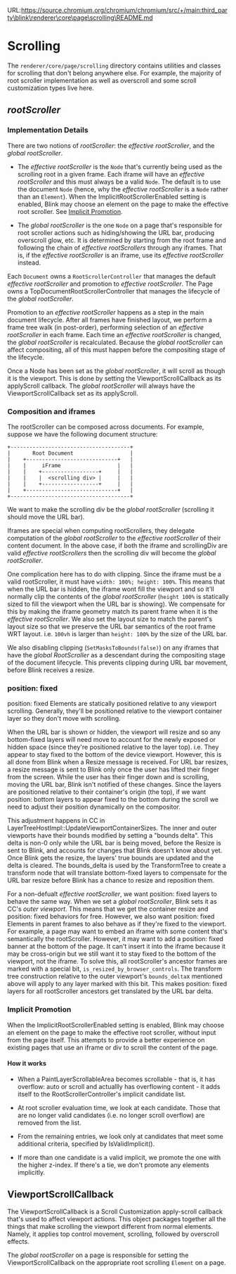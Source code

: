 URL:https://source.chromium.org/chromium/chromium/src/+/main:third_party\blink\renderer\core\page\scrolling\README.md
# Scrolling

The `renderer/core/page/scrolling` directory contains utilities and classes for
scrolling that don't belong anywhere else. For example, the majority of
root scroller implementation as well as overscroll and some scroll customization
types live here.

## _rootScroller_

### Implementation Details

There are two notions of _rootScroller_: the _effective rootScroller_, and the
_global rootScroller_.

* The _effective rootScroller_ is the `Node` that's currently being used as the
scrolling root in a given frame. Each iframe will have an _effective
rootScroller_ and this must always be a valid `Node`. The default is to use the
document `Node` (hence, why the _effective rootScroller_ is a `Node` rather
than an `Element`). When the ImplicitRootScrollerEnabled setting is enabled,
Blink may choose an element on the page to make the effective root scroller.
See [Implicit Promotion](#Implicit-Promotion).

* The _global rootScroller_ is the one `Node` on a page that's responsible for
root scroller actions such as hiding/showing the URL bar, producing overscroll
glow, etc. It is determined by starting from the root frame and following the
chain of _effective rootScrollers_ through any iframes. That is, if the
_effective rootScroller_ is an iframe, use its _effective rootScroller_
instead.

Each `Document` owns a `RootScrollerController` that manages the default _effective
rootScroller_ and promotion to _effective rootScroller_. The Page owns a
TopDocumentRootScrollerController that manages the lifecycle of the _global
rootScroller_.

Promotion to an _effective rootScroller_ happens as a step in the main document
lifecycle. After all frames have finished layout, we perform a frame tree walk
(in post-order), performing selection of an _effective rootScroller_ in each
frame. Each time an _effective rootScroller_ is changed, the _global
rootScroller_ is recalculated. Because the _global rootScroller_ can affect
compositing, all of this must happen before the compositing stage of the
lifecycle.

Once a Node has been set as the _global rootScroller_, it will scroll as though
it is the viewport. This is done by setting the ViewportScrollCallback as its
applyScroll callback. The _global rootScroller_ will always have the
ViewportScrollCallback set as its applyScroll.

### Composition and iframes

The rootScroller can be composed across documents. For example, suppose we have
the following document structure:

```
+--------------------------------------+
|       Root Document                  |
|    +-----------------------------+   |
|    |     iFrame                  |   |
|    |    +------------------+     |   |
|    |    |  <scrolling div> |     |   |
|    |    +------------------+     |   |
|    +-----------------------------+   |
+--------------------------------------+
```

We want to make the scrolling div be the _global rootScroller_ (scrolling it
should move the URL bar).

Iframes are special when computing rootScrollers, they delegate computation of
the _global rootScroller_ to the _effective rootScroller_ of their content
document. In the above case, if both the iframe and scrollingDiv are valid
_effective rootScrollers_ then the scrolling div will become the _global
rootScroller_.

One complication here has to do with clipping. Since the iframe must be a valid
rootScroller, it must have `width: 100%; height: 100%`.  This means that when
the URL bar is hidden, the iframe wont fill the viewport and so it'll normally
clip the contents of the _global rootScroller_ (`height 100%` is statically
sized to fill the viewport when the URL bar is showing). We compensate for this
by making the iframe geometry match its parent frame when it is the _effective
rootScroller_. We also set the layout size to match the parent's layout size so
that we preserve the URL bar semantics of the root frame WRT layout. i.e.
`100vh` is larger than `height: 100%` by the size of the URL bar.

We also disabling clipping (`SetMasksToBounds(false)`) on any iframes that have
the _global RootScroller_ as a descendant during the compositing stage of the
document lifecycle. This prevents clipping during URL bar movement, before
Blink receives a resize.

### position: fixed

position: fixed Elements are statically positioned relative to any viewport
scrolling. Generally, they'll be positioned relative to the viewport container
layer so they don't move with scrolling.

When the URL bar is shown or hidden, the viewport will resize and so any
bottom-fixed layers will need move to account for the newly exposed or hidden
space (since they're positioned relative to the layer top). i.e. They appear to
stay fixed to the bottom of the device viewport.  However, this is all done
from Blink when a Resize message is received. For URL bar resizes, a resize
message is sent to Blink only once the user has lifted their finger from the
screen. While the user has their finger down and is scrolling, moving the URL
bar, Blink isn't notified of these changes. Since the layers are positioned
relative to their container's origin (the top), if we want position: bottom
layers to appear fixed to the bottom during the scroll we need to adjust their
position dynamically on the compositor.

This adjustment happens in CC in
LayerTreeHostImpl::UpdateViewportContainerSizes. The inner and outer viewports
have their bounds modified by setting a "bounds delta". This delta is non-0
only while the URL bar is being moved, before the Resize is sent to Blink, and
accounts for changes that Blink doesn't know about yet.  Once Blink gets the
resize, the layers' true bounds are updated and the delta is cleared.  The
bounds\_delta is used by the TransformTree to create a transform  node that
will translate bottom-fixed layers to compensate for the URL bar resize before
Blink has a chance to resize and reposition them.

For a non-defualt _effective rootScroller_, we want position: fixed layers to
behave the same way.  When we set a _global rootScroller_, Blink sets it as
CC's _outer viewport_. This means that we get the container resize and
position: fixed behaviors for free. However, we also want position: fixed
Elements in parent frames to also behave as if they're fixed to the viewport.
For example, a page may want to embed an iframe with some content that's
semantically the rootScroller.  However, it may want to add a position: fixed
banner at the bottom of the page. It can't insert it into the iframe because it
may be cross-origin but we still want it to stay fixed to the bottom of the
viewport, not the iframe. To solve this, all rootScroller's ancestor frames are
marked with a special bit, `is_resized_by_browser_controls`. The transform
tree construction relative to the outer viewport's `bounds_delta`x mentioned
above will apply to any layer marked with this bit. This makes position: fixed
layers for all rootScroller ancestors get translated by the URL bar delta.

### Implicit Promotion

When the ImplicitRootScrollerEnabled setting is enabled, Blink may choose an
element on the page to make the effective root scroller, without input from
the page itself. This attempts to provide a better experience on existing pages
that use an iframe or div to scroll the content of the page.

#### How it works

 - When a PaintLayerScrollableArea becomes scrollable - that is, it has
   overflow: auto or scroll and actuallly has overflowing content - it adds
   itself to the RootScrollerController's implicit candidate list.

 - At root scroller evaluation time, we look at each candidate. Those that are
   no longer valid candidates (i.e. no longer scroll overflow) are removed from
   the list.

 - From the remaining entries, we look only at candidates that meet some
   additional criteria, specified by IsValidImplicit().

 - If more than one candidate is a valid implicit, we promote the one with the
   higher z-index. If there's a tie, we don't promote any elements implicitly.


## ViewportScrollCallback

The ViewportScrollCallback is a Scroll Customization apply-scroll callback
that's used to affect viewport actions. This object packages together all the
things that make scrolling the viewport different from normal elements. Namely,
it applies top control movement, scrolling, followed by overscroll effects.

The _global rootScroller_ on a page is responsible for setting the
ViewportScrollCallback on the appropriate root scrolling `Element` on a page.
